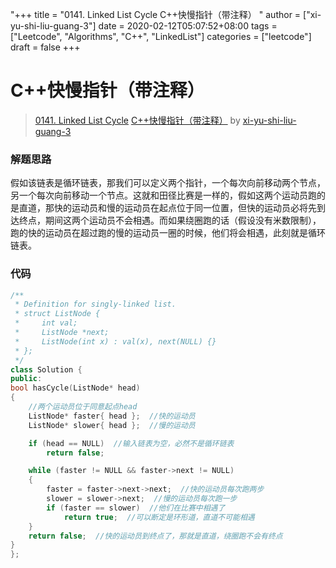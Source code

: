 "+++
title = "0141. Linked List Cycle C++快慢指针（带注释） "
author = ["xi-yu-shi-liu-guang-3"]
date = 2020-02-12T05:07:52+08:00
tags = ["Leetcode", "Algorithms", "C++", "LinkedList"]
categories = ["leetcode"]
draft = false
+++

# C++快慢指针（带注释）

> [0141. Linked List Cycle](https://leetcode-cn.com/problems/linked-list-cycle/)
> [C++快慢指针（带注释）](https://leetcode-cn.com/problems/linked-list-cycle/solution/ckuai-man-zhi-zhen-dai-zhu-shi-by-xi-yu-shi-liu-gu/) by [xi-yu-shi-liu-guang-3](https://leetcode-cn.com/u/xi-yu-shi-liu-guang-3/)

### 解题思路
假如该链表是循环链表，那我们可以定义两个指针，一个每次向前移动两个节点，另一个每次向前移动一个节点。这就和田径比赛是一样的，假如这两个运动员跑的是直道，那快的运动员和慢的运动员在起点位于同一位置，但快的运动员必将先到达终点，期间这两个运动员不会相遇。而如果绕圈跑的话（假设没有米数限制），跑的快的运动员在超过跑的慢的运动员一圈的时候，他们将会相遇，此刻就是循环链表。

### 代码

```cpp
/**
 * Definition for singly-linked list.
 * struct ListNode {
 *     int val;
 *     ListNode *next;
 *     ListNode(int x) : val(x), next(NULL) {}
 * };
 */
class Solution {
public:
bool hasCycle(ListNode* head) 
{
	//两个运动员位于同意起点head
	ListNode* faster{ head };  //快的运动员
	ListNode* slower{ head };  //慢的运动员

	if (head == NULL)  //输入链表为空，必然不是循环链表
		return false;

	while (faster != NULL && faster->next != NULL)
	{
		faster = faster->next->next;  //快的运动员每次跑两步
		slower = slower->next;  //慢的运动员每次跑一步
		if (faster == slower)  //他们在比赛中相遇了
			return true;  //可以断定是环形道，直道不可能相遇
	}
	return false;  //快的运动员到终点了，那就是直道，绕圈跑不会有终点
}
};
```